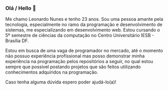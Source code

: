### Olá / Hello 👋

Me chamo Leonardo Nunes e tenho 23 anos. Sou uma pessoa amante pela tecnologia, especialmente no ramo da programação e desenvolvimento de sistemas, me especializando em desenvolvimento web. Estou cursando o 5º semestre de ciências da computação no Centro Universitário IESB - Brasília DF.

Estou em busca de uma vaga de programador no mercado, até o momento não possuo experiência profissional mas posso demonstrar minha experiência na programação pelos repositórios a seguir, no qual estou sempre que possível postando projetos que são feitos utilizando conhecimentos adquiridos na programação.

Caso tenha alguma dúvida espero poder ajudá-lo(a)!

<!--
**leo123nunes/leo123nunes** is a ✨ _special_ ✨ repository because its `README.md` (this file) appears on your GitHub profile.



